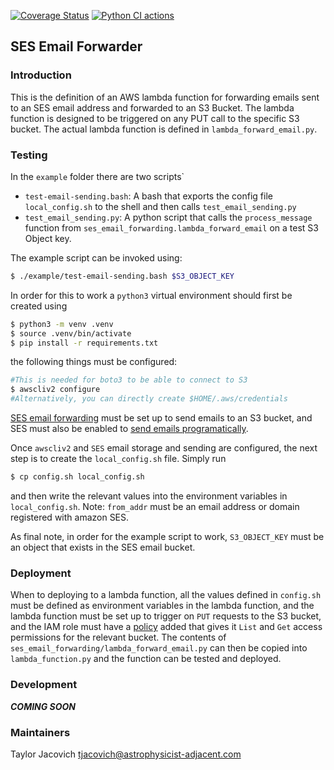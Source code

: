 [![Coverage Status](https://coveralls.io/repos/github/tjacovich/python-ses-email-forwarding/badge.svg?branch=main)](https://coveralls.io/github/tjacovich/python-ses-email-forwarding?branch=main)
[![Python CI actions](https://github.com/tjacovich/python-ses-email-forwarding/actions/workflows/python_actions.yaml/badge.svg)](https://github.com/tjacovich/python-ses-email-forwarding/actions/workflows/python_actions.yaml)

## SES Email Forwarder

### Introduction
This is the definition of an AWS lambda function for forwarding emails sent to an SES email address and forwarded to an S3 Bucket. The lambda function is designed to be triggered on any PUT call to the specific S3 bucket. The actual lambda function is defined in `lambda_forward_email.py`.

### Testing
In the `example` folder there are two scripts`
- `test-email-sending.bash`: A bash that exports the config file `local_config.sh` to the shell and then calls `test_email_sending.py`
- `test_email_sending.py`: A python script that calls the `process_message` function from `ses_email_forwarding.lambda_forward_email` on a test S3 Object key.

The example script can be invoked using: 
```bash
$ ./example/test-email-sending.bash $S3_OBJECT_KEY
```

In order for this to work a `python3` virtual environment should first be created using
```bash
$ python3 -m venv .venv
$ source .venv/bin/activate
$ pip install -r requirements.txt
```
the following things must be configured:
```bash
#This is needed for boto3 to be able to connect to S3
$ awscliv2 configure
#Alternatively, you can directly create $HOME/.aws/credentials
```

[SES email forwarding](https://repost.aws/knowledge-center/ses-receive-inbound-emails) must be set up to send emails to an S3 bucket, and SES must also be enabled to [send emails programatically](https://docs.aws.amazon.com/ses/latest/dg/send-using-smtp-programmatically.html).

Once `awscliv2` and `SES` email storage and sending are configured, the next step is to create the `local_config.sh` file. Simply run
```bash
$ cp config.sh local_config.sh
```
and then write the relevant values into the environment variables in `local_config.sh`.
Note: `from_addr` must be an email address or domain registered with amazon SES.

As final note, in order for the example script to work, `S3_OBJECT_KEY` must be an object that exists in the SES email bucket.

### Deployment
When to deploying to a lambda function, all the values defined in `config.sh` must be defined as environment variables in the lambda function, and the lambda function must be set up to trigger on `PUT` requests to the S3 bucket, and the IAM role must have a [policy](https://repost.aws/knowledge-center/lambda-execution-role-s3-bucket) added that gives it `List` and `Get` access permissions for the relevant bucket. The contents of `ses_email_forwarding/lambda_forward_email.py` can then be copied into `lambda_function.py` and the function can be tested and deployed.

### Development
***COMING SOON***

### Maintainers
Taylor Jacovich <tjacovich@astrophysicist-adjacent.com>
